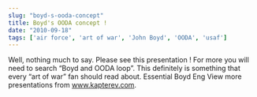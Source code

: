 ```yaml
---
slug: "boyd-s-ooda-concept"
title: Boyd's OODA concept !
date: "2010-09-18"
tags: ['air force', 'art of war', 'John Boyd', 'OODA', 'usaf']
---
```

Well, nothing much to say. Please see this presentation ! For more you will need to search “Boyd and OODA loop”. This definitely is something that every “art of war” fan should read about.
Essential Boyd Eng
View more presentations from www.kapterev.com.
